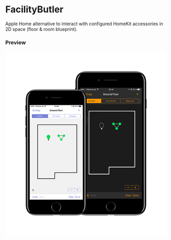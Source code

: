 # FacilityButler
Apple Home alternative to interact with configured HomeKit accessories in 2D space (floor &amp; room blueprint).

### Preview
![FacilityButler](https://github.com/niksauer/FacilityButler/blob/master/Docs/dark-light-theme-iPhones.png)
